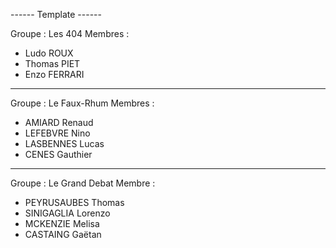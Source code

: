 ------ Template ------

Groupe : Les 404
Membres :
- Ludo ROUX
- Thomas PIET
- Enzo FERRARI

----------------------
Groupe : Le Faux-Rhum
Membres :
- AMIARD Renaud
- LEFEBVRE Nino
- LASBENNES Lucas
- CENES Gauthier

----------------------
Groupe : Le Grand Debat 
Membre : 
- PEYRUSAUBES Thomas
- SINIGAGLIA Lorenzo
- MCKENZIE Melisa
- CASTAING Gaëtan
